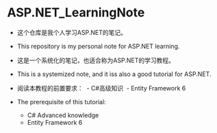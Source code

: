 # ASP.NET_LearningNote

* 这个仓库是我个人学习ASP.NET的笔记。
* This repository is my personal note for ASP.NET learning.

* 这是一个系统化的笔记，也适合称为ASP.NET的学习教程。
* This is a systemized note, and it iss also a good tutorial for ASP.NET.

* 阅读本教程的前置要求：
  - C#高级知识
  - Entity Framework 6
  
* The prerequisite of this tutorial:
  - C# Advanced knowledge
  - Entity Framework 6
